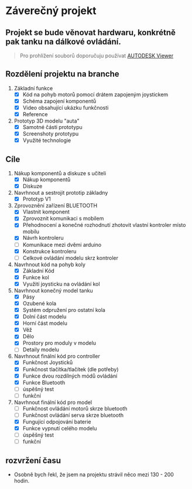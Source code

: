 # Záverečný projekt

## Projekt se bude věnovat hardwaru, konkrétně pak tanku na dálkové ovládání.
> Pro prohlížení souborů doporučuju používat [AUTODESK Viewer](https://360.autodesk.com/viewer "AUTODESK Viewer")

## Rozdělení projektu na branche

1. Základní funkce
   - [x] Kód na pohyb motorů pomocí drátem zapojeným joystickem
   - [x] Schéma zapojení komponentů
   - [x] Video obsahující ukázku funkčnosti
   - [x] Reference
   
2. Prototyp 3D modelu "auta"
   - [x] Samotné části prototypu
   - [x] Screenshoty prototypu
   - [x] Využité technologie

## Cíle

1. Nákup komponentů a diskuze s učiteli
   - [x] Nákup komponentů
   - [X] Diskuze

2. Navrhnout a sestrojit prototip základny
   - [x] Prototyp V1

3. Zprovoznění zařízení BLUETOOTH
   - [x] Vlastnit komponent
   - [x] Zprovoznit komunikaci s mobilem
   - [x] Přehodnocení a konečné rozhodnutí zhotovit vlastní kontroler místo mobilu
   - [x] Návrh kontroleru
   - [ ] Komunikace mezi dvěmi arduino
   - [x] Konstrukce kontroleru
   - [ ] Celkové ovládání modelu skrz kontroler
   
4. Navrhnout kód na pohyb koly
   - [x] Základní Kód
   - [x] Funkce kol
   - [x] Využití joysticku na ovládání kol

5. Navrhnout konečný model tanku
   - [x] Pásy
   - [x] Ozubené kola
   - [x] Systém odpružení pro ostatní kola
   - [x] Dolní část modelu
   - [x] Horní část modelu
   - [x] Věž
   - [X] Dělo
   - [x] Prostory pro moduly v modelu
   - [ ] Detaily modelu
6. Navrhnout finální kód pro controller
   - [X] Funkčnost Joysticků
   - [X] Funkčnost tlačítka/tlačítek (dle potřeby)
   - [X] Funkce dvou rozdílných módů ovládání
   - [X] Funkce Bluetooth
   - [ ] úspěšný test
   - [ ] funkční
7. Navrhnout finální kód pro model
   - [ ] Funkčnost ovládání motorů skrze bluetooth
   - [ ] Funkčnost ovládání serva skrze bluetooth
   - [x] Fungující odpojování baterie
   - [x] Funkce vypnutí celého modelu
   - [ ] úspěšný test
   - [ ] funkční
   
## rozvržení času
- Osobně bych řekl, že jsem na projektu strávil něco mezi 130 - 200 hodin.
